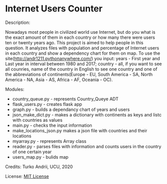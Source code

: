 # Internet Users Counter

Description:

Nowadays most people in civilized world use Internet, but do you what is the exact amount of them in each country
or how many there were users ten or twenty years ago. This project is aimed to help people in this question.
It analyzes files with population and percentage of Internet users in each country and show a dependency chart
for them on map.
To use the site(http://andr1211.pythonanywhere.com/) you input: years - First year and Last year in interval between 1980 and 2017; country - all,
if you want to see all counries, name of the country in English to see one country and one of the abbreviations of
continents(Europe - EU, South America - SA, North America - NA, Asia - AS, Africa - AF, Oceania - OC).

Modules:
* country_queue.py - represents Country_Queye ADT
* flask_users.py - creates flask app
* graph.py - builds a dependancy chart of years and users
* json_make_dict.py - makes a dictionary with continents as keys and listc with countries as values
* main.py - checks the input information
* make_locations_json.py makes a json file with countries and their locations
* myarray.py - represents Array class
* reader.py	- parses files with information and counts users in the country of one certain year
* users_map.py - bulids map

Credits:
Turko Andrii, UCU, 2020

License:
[MIT License](https://github.com/AndriiTurko/homeworks_programming/blob/master/LICENSE)
